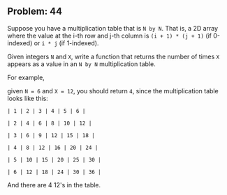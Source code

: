 Problem: 44
---
Suppose you have a multiplication table that is `N by N`.
That is, a 2D array where the value at the i-th row and j-th
column is `(i + 1) * (j + 1)` (if 0-indexed) or `i * j`
(if 1-indexed).

Given integers `N` and `X`, write a function that returns
the number of times `X` appears as a value in an `N by N`
multiplication table.

For example,

given `N = 6` and `X = 12`, you should return `4`,
since the multiplication table looks like this:
```
| 1 | 2 | 3 | 4 | 5 | 6 |

| 2 | 4 | 6 | 8 | 10 | 12 |

| 3 | 6 | 9 | 12 | 15 | 18 |

| 4 | 8 | 12 | 16 | 20 | 24 |

| 5 | 10 | 15 | 20 | 25 | 30 |

| 6 | 12 | 18 | 24 | 30 | 36 |
```
And there are 4 12's in the table.
